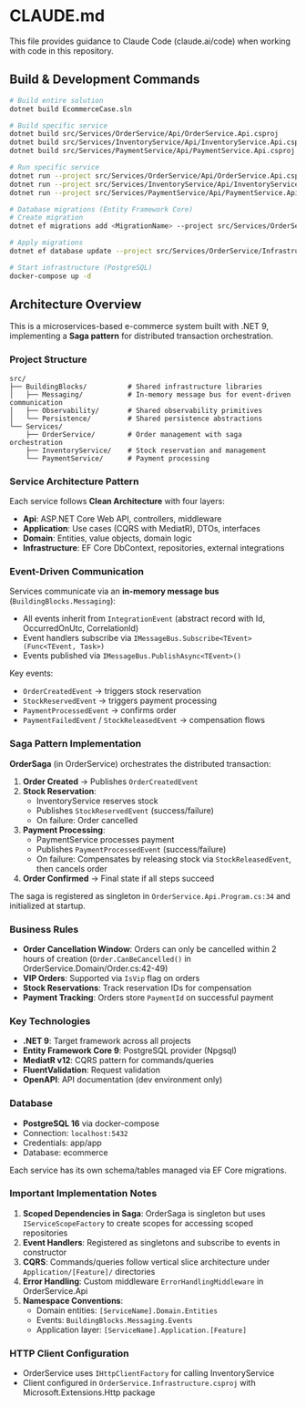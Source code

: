 # CLAUDE.md

This file provides guidance to Claude Code (claude.ai/code) when working with code in this repository.

## Build & Development Commands

```bash
# Build entire solution
dotnet build EcommerceCase.sln

# Build specific service
dotnet build src/Services/OrderService/Api/OrderService.Api.csproj
dotnet build src/Services/InventoryService/Api/InventoryService.Api.csproj
dotnet build src/Services/PaymentService/Api/PaymentService.Api.csproj

# Run specific service
dotnet run --project src/Services/OrderService/Api/OrderService.Api.csproj
dotnet run --project src/Services/InventoryService/Api/InventoryService.Api.csproj
dotnet run --project src/Services/PaymentService/Api/PaymentService.Api.csproj

# Database migrations (Entity Framework Core)
# Create migration
dotnet ef migrations add <MigrationName> --project src/Services/OrderService/Infrastructure --startup-project src/Services/OrderService/Api

# Apply migrations
dotnet ef database update --project src/Services/OrderService/Infrastructure --startup-project src/Services/OrderService/Api

# Start infrastructure (PostgreSQL)
docker-compose up -d
```

## Architecture Overview

This is a microservices-based e-commerce system built with .NET 9, implementing a **Saga pattern** for distributed transaction orchestration.

### Project Structure

```
src/
├── BuildingBlocks/          # Shared infrastructure libraries
│   ├── Messaging/           # In-memory message bus for event-driven communication
│   ├── Observability/       # Shared observability primitives
│   └── Persistence/         # Shared persistence abstractions
└── Services/
    ├── OrderService/        # Order management with saga orchestration
    ├── InventoryService/    # Stock reservation and management
    └── PaymentService/      # Payment processing
```

### Service Architecture Pattern

Each service follows **Clean Architecture** with four layers:
- **Api**: ASP.NET Core Web API, controllers, middleware
- **Application**: Use cases (CQRS with MediatR), DTOs, interfaces
- **Domain**: Entities, value objects, domain logic
- **Infrastructure**: EF Core DbContext, repositories, external integrations

### Event-Driven Communication

Services communicate via an **in-memory message bus** (`BuildingBlocks.Messaging`):
- All events inherit from `IntegrationEvent` (abstract record with Id, OccurredOnUtc, CorrelationId)
- Event handlers subscribe via `IMessageBus.Subscribe<TEvent>(Func<TEvent, Task>)`
- Events published via `IMessageBus.PublishAsync<TEvent>()`

Key events:
- `OrderCreatedEvent` → triggers stock reservation
- `StockReservedEvent` → triggers payment processing
- `PaymentProcessedEvent` → confirms order
- `PaymentFailedEvent` / `StockReleasedEvent` → compensation flows

### Saga Pattern Implementation

**OrderSaga** (in OrderService) orchestrates the distributed transaction:

1. **Order Created** → Publishes `OrderCreatedEvent`
2. **Stock Reservation**:
   - InventoryService reserves stock
   - Publishes `StockReservedEvent` (success/failure)
   - On failure: Order cancelled
3. **Payment Processing**:
   - PaymentService processes payment
   - Publishes `PaymentProcessedEvent` (success/failure)
   - On failure: Compensates by releasing stock via `StockReleasedEvent`, then cancels order
4. **Order Confirmed** → Final state if all steps succeed

The saga is registered as singleton in `OrderService.Api.Program.cs:34` and initialized at startup.

### Business Rules

- **Order Cancellation Window**: Orders can only be cancelled within 2 hours of creation (`Order.CanBeCancelled()` in OrderService.Domain/Order.cs:42-49)
- **VIP Orders**: Supported via `IsVip` flag on orders
- **Stock Reservations**: Track reservation IDs for compensation
- **Payment Tracking**: Orders store `PaymentId` on successful payment

### Key Technologies

- **.NET 9**: Target framework across all projects
- **Entity Framework Core 9**: PostgreSQL provider (Npgsql)
- **MediatR v12**: CQRS pattern for commands/queries
- **FluentValidation**: Request validation
- **OpenAPI**: API documentation (dev environment only)

### Database

- **PostgreSQL 16** via docker-compose
- Connection: `localhost:5432`
- Credentials: app/app
- Database: ecommerce

Each service has its own schema/tables managed via EF Core migrations.

### Important Implementation Notes

1. **Scoped Dependencies in Saga**: OrderSaga is singleton but uses `IServiceScopeFactory` to create scopes for accessing scoped repositories
2. **Event Handlers**: Registered as singletons and subscribe to events in constructor
3. **CQRS**: Commands/queries follow vertical slice architecture under `Application/[Feature]/` directories
4. **Error Handling**: Custom middleware `ErrorHandlingMiddleware` in OrderService.Api
5. **Namespace Conventions**:
   - Domain entities: `[ServiceName].Domain.Entities`
   - Events: `BuildingBlocks.Messaging.Events`
   - Application layer: `[ServiceName].Application.[Feature]`

### HTTP Client Configuration

- OrderService uses `IHttpClientFactory` for calling InventoryService
- Client configured in `OrderService.Infrastructure.csproj` with Microsoft.Extensions.Http package
